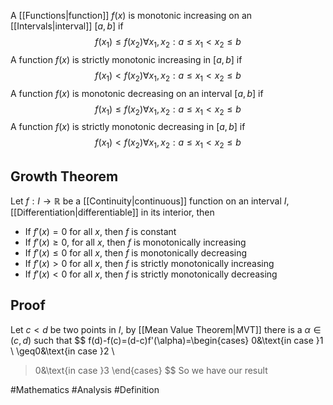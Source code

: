 A [[Functions|function]] $f(x)$ is monotonic increasing on an [[Intervals|interval]] $[a,b]$ if 
$$
f(x_{1})\leq f(x_{2})\forall x_{1},x_{2}:a\leq x_{1}< x_{2}\leq b
$$
A function $f(x)$ is strictly monotonic increasing in $[a,b]$ if 
$$
f(x_{1})< f(x_{2})\forall x_{1},x_{2}:a\leq x_{1}<x_{2}\leq b
$$
A function $f(x)$ is monotonic decreasing on an interval $[a,b]$ if 
$$
f(x_{1})\leq f(x_{2})\forall x_{1},x_{2}:a\leq x_{1}< x_{2}\leq b
$$
A function $f(x)$ is strictly monotonic decreasing in $[a,b]$ if 
$$
f(x_{1})< f(x_{2})\forall x_{1},x_{2}:a\leq x_{1}<x_{2}\leq b
$$
## Growth Theorem
Let $f:I\to \mathbb{R}$ be a [[Continuity|continuous]] function on an interval $I$, [[Differentiation|differentiable]] in its interior, then
- If $f'(x)=0$ for all $x$, then $f$ is constant
- If $f'(x)\geq 0$, for all $x$, then $f$ is monotonically increasing
- If $f'(x)\leq 0$ for all $x$, then $f$ is monotonically decreasing
- If $f'(x)>0$ for all $x$, then $f$ is strictly monotonically increasing
- If $f'(x)<0$ for all $x$, then $f$ is strictly monotonically decreasing
## Proof
Let $c<d$ be two points in $I$, by [[Mean Value Theorem|MVT]] there is a $\alpha \in(c,d)$ such that
$$
f(d)-f(c)=(d-c)f'(\alpha)=\begin{cases}
0&\text{in case }1
\\
\geq0&\text{in case }2
\\
>0&\text{in case }3
\end{cases}
$$
So we have our result


#Mathematics #Analysis #Definition 
